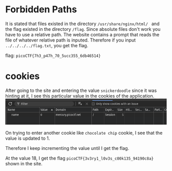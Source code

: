 # Forbidden Paths

It is stated that files existed in the directory `/usr/share/nginx/html/ ` and the flag existed in the directory `/flag`. Since absolute files don't work you have to use a relative path.
The website contains a prompt that reads the file of whatever relative path is inputed. Therefore if you input `../../../../flag.txt`, you get the flag.

flag: `picoCTF{7h3_p47h_70_5ucc355_6db46514}`

# cookies

After going to the site and entering the value `snickerdoodle` since it was hinting at it, I see this particular value in the cookies of the application.
![alt text](cookie.png)

On trying to enter another cookie like `chocolate chip` cookie, I see that the value is updated to 1.

Therefore I keep incrementing the value until I get the flag.

At the value 18, I get the flag `picoCTF{3v3ry1_l0v3s_c00k135_94190c8a}` shown in the site.